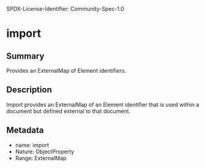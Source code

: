 SPDX-License-Identifier: Community-Spec-1.0

# import

## Summary

Provides an ExternalMap of Element identifiers.

## Description

Import provides an ExternalMap of an Element identifier that is used within a
document but defined external to that document.

## Metadata

- name: import
- Nature: ObjectProperty
- Range: ExternalMap
